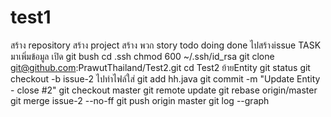# test1
สร้าง repository
สร้าง project
สร้าง พวก story todo doing done
ไปสร้างissue TASK 
มาเพิ่มข้อมูล
เปิด git bush
cd .ssh
chmod 600 ~/.ssh/id_rsa
git clone git@github.com:PrawutThailand/Test2.git
cd Test2
ย้ายEntity
git status
git checkout -b issue-2
ไปทำไฟล์ใส่
git add hh.java
git commit -m "Update Entity - close #2"
git checkout master
git remote update
git rebase origin/master
git merge issue-2 --no-ff
git push origin master
git log --graph
